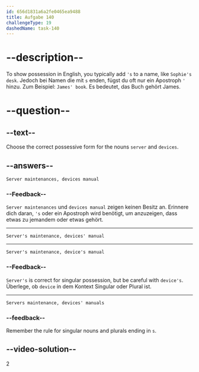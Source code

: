 ```yaml
---
id: 656d1831a6a2fe0465ea9488
title: Aufgabe 140
challengeType: 19
dashedName: task-140
---
```


# --description--

To show possession in English, you typically add `'s` to a name, like `Sophie's desk`. Jedoch bei Namen die mit `s` enden, fügst du oft nur ein Apostroph `'` hinzu. Zum Beispiel: `James' book`. Es bedeutet, das Buch gehört James.

# --question--

## --text--

Choose the correct possessive form for the nouns `server` and `devices`.

## --answers--

`Server maintenances, devices manual`

### --Feedback--

`Server maintenances` und `devices manual` zeigen keinen Besitz an. Erinnere dich daran, `'s` oder ein Apostroph wird benötigt, um anzuzeigen, dass etwas zu jemandem oder etwas gehört.

---

`Server's maintenance, devices' manual`

---

`Server's maintenance, device's manual`

### --Feedback--

`Server's` is correct for singular possession, but be careful with `device's`. Überlege, ob `device` in dem Kontext Singular oder Plural ist.

---

`Servers maintenance, devices' manuals`

### --feedback--

Remember the rule for singular nouns and plurals ending in `s`.

## --video-solution--

2
